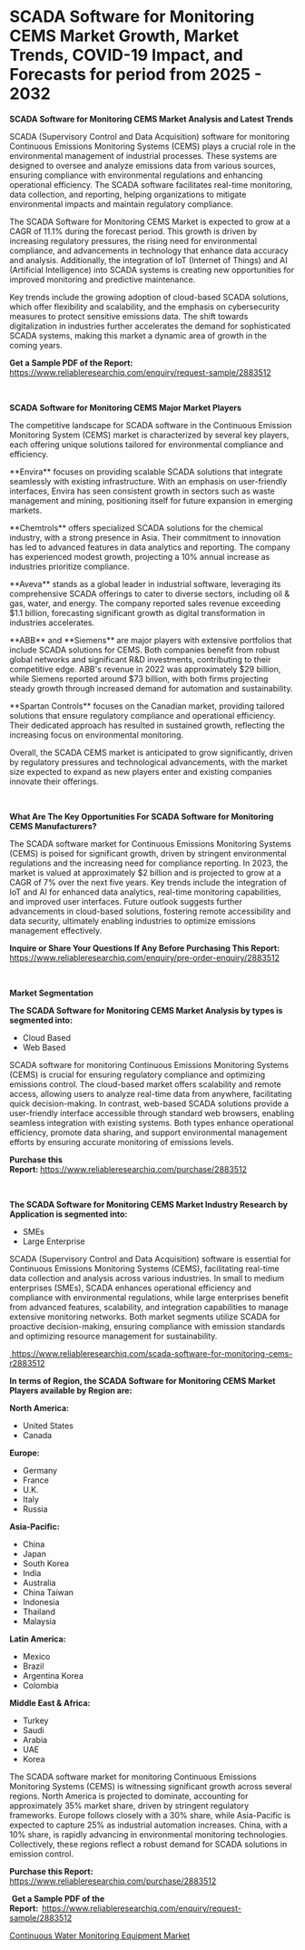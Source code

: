 <p><h1>SCADA Software for Monitoring CEMS Market Growth, Market Trends, COVID-19 Impact, and Forecasts for period from 2025 - 2032</h1></p><p><strong>SCADA Software for Monitoring CEMS Market Analysis and Latest Trends</strong></p>
<p><p>SCADA (Supervisory Control and Data Acquisition) software for monitoring Continuous Emissions Monitoring Systems (CEMS) plays a crucial role in the environmental management of industrial processes. These systems are designed to oversee and analyze emissions data from various sources, ensuring compliance with environmental regulations and enhancing operational efficiency. The SCADA software facilitates real-time monitoring, data collection, and reporting, helping organizations to mitigate environmental impacts and maintain regulatory compliance.</p><p>The SCADA Software for Monitoring CEMS Market is expected to grow at a CAGR of 11.1% during the forecast period. This growth is driven by increasing regulatory pressures, the rising need for environmental compliance, and advancements in technology that enhance data accuracy and analysis. Additionally, the integration of IoT (Internet of Things) and AI (Artificial Intelligence) into SCADA systems is creating new opportunities for improved monitoring and predictive maintenance.</p><p>Key trends include the growing adoption of cloud-based SCADA solutions, which offer flexibility and scalability, and the emphasis on cybersecurity measures to protect sensitive emissions data. The shift towards digitalization in industries further accelerates the demand for sophisticated SCADA systems, making this market a dynamic area of growth in the coming years.</p></p>
<p><strong>Get a Sample PDF of the Report:&nbsp;</strong> <a href="https://www.reliableresearchiq.com/enquiry/request-sample/2883512?utm_campaign=2927&utm_medium=2&utm_source=Github&utm_content=ia&utm_term=13032025&utm_id=scada-software-for-monitoring-cems">https://www.reliableresearchiq.com/enquiry/request-sample/2883512</a></p>
<p>&nbsp;</p>
<p><strong>SCADA Software for Monitoring CEMS Major Market Players</strong></p>
<p><p>The competitive landscape for SCADA software in the Continuous Emission Monitoring System (CEMS) market is characterized by several key players, each offering unique solutions tailored for environmental compliance and efficiency.</p><p>**Envira** focuses on providing scalable SCADA solutions that integrate seamlessly with existing infrastructure. With an emphasis on user-friendly interfaces, Envira has seen consistent growth in sectors such as waste management and mining, positioning itself for future expansion in emerging markets.</p><p>**Chemtrols** offers specialized SCADA solutions for the chemical industry, with a strong presence in Asia. Their commitment to innovation has led to advanced features in data analytics and reporting. The company has experienced modest growth, projecting a 10% annual increase as industries prioritize compliance.</p><p>**Aveva** stands as a global leader in industrial software, leveraging its comprehensive SCADA offerings to cater to diverse sectors, including oil & gas, water, and energy. The company reported sales revenue exceeding $1.1 billion, forecasting significant growth as digital transformation in industries accelerates.</p><p>**ABB** and **Siemens** are major players with extensive portfolios that include SCADA solutions for CEMS. Both companies benefit from robust global networks and significant R&D investments, contributing to their competitive edge. ABB's revenue in 2022 was approximately $29 billion, while Siemens reported around $73 billion, with both firms projecting steady growth through increased demand for automation and sustainability.</p><p>**Spartan Controls** focuses on the Canadian market, providing tailored solutions that ensure regulatory compliance and operational efficiency. Their dedicated approach has resulted in sustained growth, reflecting the increasing focus on environmental monitoring.</p><p>Overall, the SCADA CEMS market is anticipated to grow significantly, driven by regulatory pressures and technological advancements, with the market size expected to expand as new players enter and existing companies innovate their offerings.</p></p>
<p>&nbsp;</p>
<p><strong>What Are The Key Opportunities For SCADA Software for Monitoring CEMS Manufacturers?</strong></p>
<p><p>The SCADA software market for Continuous Emissions Monitoring Systems (CEMS) is poised for significant growth, driven by stringent environmental regulations and the increasing need for compliance reporting. In 2023, the market is valued at approximately $2 billion and is projected to grow at a CAGR of 7% over the next five years. Key trends include the integration of IoT and AI for enhanced data analytics, real-time monitoring capabilities, and improved user interfaces. Future outlook suggests further advancements in cloud-based solutions, fostering remote accessibility and data security, ultimately enabling industries to optimize emissions management effectively.</p></p>
<p><strong>Inquire or Share Your Questions If Any Before Purchasing This Report:</strong> <a href="https://www.reliableresearchiq.com/enquiry/pre-order-enquiry/2883512?utm_campaign=2927&utm_medium=2&utm_source=Github&utm_content=ia&utm_term=13032025&utm_id=scada-software-for-monitoring-cems">https://www.reliableresearchiq.com/enquiry/pre-order-enquiry/2883512</a></p>
<p>&nbsp;</p>
<p><strong>Market Segmentation</strong></p>
<p><strong>The SCADA Software for Monitoring CEMS Market Analysis by types is segmented into:</strong></p>
<p><ul><li>Cloud Based</li><li>Web Based</li></ul></p>
<p><p>SCADA software for monitoring Continuous Emissions Monitoring Systems (CEMS) is crucial for ensuring regulatory compliance and optimizing emissions control. The cloud-based market offers scalability and remote access, allowing users to analyze real-time data from anywhere, facilitating quick decision-making. In contrast, web-based SCADA solutions provide a user-friendly interface accessible through standard web browsers, enabling seamless integration with existing systems. Both types enhance operational efficiency, promote data sharing, and support environmental management efforts by ensuring accurate monitoring of emissions levels.</p></p>
<p><strong>Purchase this Report:&nbsp;</strong><a href="https://www.reliableresearchiq.com/purchase/2883512?utm_campaign=2927&utm_medium=2&utm_source=Github&utm_content=ia&utm_term=13032025&utm_id=scada-software-for-monitoring-cems">https://www.reliableresearchiq.com/purchase/2883512</a></p>
<p>&nbsp;</p>
<p><strong>The SCADA Software for Monitoring CEMS Market Industry Research by Application is segmented into:</strong></p>
<p><ul><li>SMEs</li><li>Large Enterprise</li></ul></p>
<p><p>SCADA (Supervisory Control and Data Acquisition) software is essential for Continuous Emissions Monitoring Systems (CEMS), facilitating real-time data collection and analysis across various industries. In small to medium enterprises (SMEs), SCADA enhances operational efficiency and compliance with environmental regulations, while large enterprises benefit from advanced features, scalability, and integration capabilities to manage extensive monitoring networks. Both market segments utilize SCADA for proactive decision-making, ensuring compliance with emission standards and optimizing resource management for sustainability.</p></p>
<p><a href="https://www.reliableresearchiq.com/scada-software-for-monitoring-cems-r2883512?utm_campaign=2927&utm_medium=2&utm_source=Github&utm_content=ia&utm_term=13032025&utm_id=scada-software-for-monitoring-cems">&nbsp;https://www.reliableresearchiq.com/scada-software-for-monitoring-cems-r2883512</a></p>
<p><strong>In terms of Region, the SCADA Software for Monitoring CEMS Market Players available by Region are:</strong></p>
<p>
    <p> <strong> North America: </strong>
        <ul>
            <li>United States</li>
            <li>Canada</li>
        </ul>
        </p> 
    <p> <strong> Europe: </strong>
        <ul>
            <li>Germany</li>
            <li>France</li>
            <li>U.K.</li>
            <li>Italy</li>
            <li>Russia</li>
        </ul>
        </p> 
    <p> <strong> Asia-Pacific: </strong>
        <ul>
            <li>China</li>
            <li>Japan</li>
            <li>South Korea</li>
            <li>India</li>
            <li>Australia</li>
            <li>China Taiwan</li>
            <li>Indonesia</li>
            <li>Thailand</li>
            <li>Malaysia</li>
        </ul>
        </p> 
    <p> <strong> Latin America: </strong>
        <ul>
            <li>Mexico</li>
            <li>Brazil</li>
            <li>Argentina Korea</li>
            <li>Colombia</li>
        </ul>
        </p> 
    <p> <strong> Middle East & Africa: </strong>
        <ul>
            <li>Turkey</li>
            <li>Saudi</li>
            <li>Arabia</li>
            <li>UAE</li>
            <li>Korea</li>
        </ul>
    </p>
    </p>
<p><p>The SCADA software market for monitoring Continuous Emissions Monitoring Systems (CEMS) is witnessing significant growth across several regions. North America is projected to dominate, accounting for approximately 35% market share, driven by stringent regulatory frameworks. Europe follows closely with a 30% share, while Asia-Pacific is expected to capture 25% as industrial automation increases. China, with a 10% share, is rapidly advancing in environmental monitoring technologies. Collectively, these regions reflect a robust demand for SCADA solutions in emission control.</p></p>
<p><strong>Purchase this Report: </strong><a href="https://www.reliableresearchiq.com/purchase/2883512?utm_campaign=2927&utm_medium=2&utm_source=Github&utm_content=ia&utm_term=13032025&utm_id=scada-software-for-monitoring-cems">https://www.reliableresearchiq.com/purchase/2883512</a></p>
<p>&nbsp;<strong>Get a Sample PDF of the Report:&nbsp;&nbsp;</strong><a href="https://www.reliableresearchiq.com/enquiry/request-sample/2883512?utm_campaign=2927&utm_medium=2&utm_source=Github&utm_content=ia&utm_term=13032025&utm_id=scada-software-for-monitoring-cems">https://www.reliableresearchiq.com/enquiry/request-sample/2883512</a></p>
<p><strong></strong></p>
<p><p><a href="https://github.com/ravenecashe/Market-Research-Report-List-1/blob/main/continuous-water-monitoring-equipment-market.md?utm_campaign=2927&utm_medium=2&utm_source=Github&utm_content=ia&utm_term=13032025&utm_id=scada-software-for-monitoring-cems">Continuous Water Monitoring Equipment Market</a></p></p>